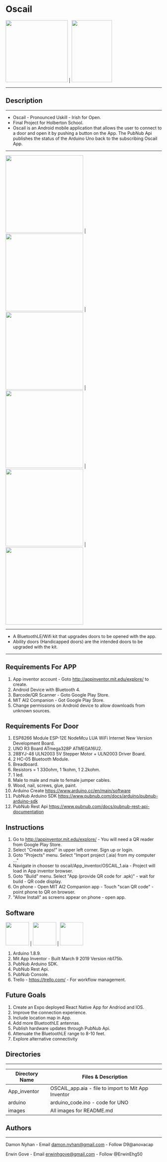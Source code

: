 # Oscail
<img src="https://github.com/anovacap/oscail/blob/master/images/Oscal.png" width="200" height="200"> | <img src="https://github.com/anovacap/oscail/blob/master/image/Screen%20Shot%202019-03-19%20at%208.17.20%20PM.png" width=130 height=200>

---
## Description
---
* Oscail - Pronounced Uskill - Irish for Open.
* Final Project for Holberton School.
* Oscail is an Android mobile application that allows the user to connect to a door and open it by  pushing a button on the App. The PubNub Api publishes the status of the Arduino Uno back to the subscribing Oscail App.
---
<img src="https://github.com/anovacap/oscail/blob/master/images/IMG_20190319_171913.jpg"  width="250" height="250"> | <img src="https://github.com/anovacap/oscail/blob/master/images/IMG_20190319_171942.jpg"  width="250" height="250"> | <img src="https://github.com/anovacap/oscail/blob/master/images/IMG_20190319_171951.jpg"  width="250" height="250"> | <img src="https://github.com/anovacap/oscail/blob/master/images/IMG_20190319_171954.jpg"  width="250" height="250"> | <img src="https://github.com/anovacap/oscail/blob/master/images/IMG_20190316_122857.jpg" width="250" height="250"> | <img src="https://github.com/anovacap/oscail/blob/master/images/IMG_20190319_193205.jpg" width="250" height="250">

---
* A BluetoothLE/Wifi kit that upgrades doors to be opened with the app.
* Ability doors (Handicapped doors) are the intended doors to be upgraded with the kit.
--- 
## Requirements For APP
1.  App inventor account - Goto http://appinventor.mit.edu/explore/ to create.
2.  Android Device with Bluetooth 4.
3.  Barcode/QR Scanner - Goto Google Play Store.
4.  MIT AI2 Companion - Got Google Play Store.
5.  Change permissions on Android device to allow downloads from unknown sources.
## Requirements For Door
1.  ESP8266 Module ESP-12E NodeMcu LUA WiFi Internet New Version Development Board.
2.  UNO R3 Board ATmega328P ATMEGA16U2.
3.  28BYJ-48 ULN2003 5V Stepper Motor + ULN2003 Driver Board.
4.  2 HC-05 Bluetooth Module.
5.  Breadboard.
6.  Resistors = 1 330ohm, 1 1kohm, 1 2.2kohm.
7.  1 led.
8.  Male to male and male to female jumper cables.
9.  Wood, nail, screws, glue, paint.
10. Arduino Create https://www.arduino.cc/en/main/software
11. PubNub Arduino SDK https://www.pubnub.com/docs/arduino/pubnub-arduino-sdk
12. PubNub Rest Api https://www.pubnub.com/docs/pubnub-rest-api-documentation
## Instructions
1.  Go to  http://appinventor.mit.edu/explore/ - You will need a QR reader from Google Play Store.
2.  Select "Create apps!" in upper left corner. Sign up or login.
3.  Goto "Projects" menu. Select "Import project (.aia) from my computer ..."
4.  Navigate in chooser to oscail/App_inventor/OSCAIL_1.aia - Project will load in App inventor browser.
5.  Goto "Build" menu. Select "App (provide QR code for .apk)" - wait for build - QR code display.
6.  On phone - Open MIT AI2 Companion app - Touch "scan QR code" - point phone to QR on browser.
7.  "Allow Install" as screens appear on phone - open app.
## Software
<img src="https://github.com/anovacap/oscail/blob/master/images/Arduino.png" width="75" height="75"> | <img src="https://github.com/anovacap/oscail/blob/master/images/Mit_App.png" width="75" height="75"> | <img src="https://github.com/anovacap/oscail/blob/master/images/pubnub-share.png" width="75" height="75">
1.  Arduino 1.8.9.
2.  Mit App Inventor - Built March 9 2019 Version nb175b.
3.  PubNub Arduino SDK.
4.  PubNub Rest Api.
5.  PubNub Console.
6.  Trello - https://trello.com/ - For workflow management.
## Future Goals
1.  Create an Expo deployed React Native App for Andriod and IOS.
2.  Improve the connection experience.
3.  Include location map in App.
4.  Add more BluetoothLE antennas.
5.  Publish hardware updates through PubNub Api.
6.  Attenuate the BluetoothLE range to 8-10 feet.
7.  Explore alternative connectivity
## Directories
---
Directory Name | Files & Description
---|---
App_inventor | OSCAIL_app.aia - file to import to Mit App Inventor | Oscail.png - app icon
arduino | arduino_code.ino - code for UNO | wifi_code.ino - code for ESP8266
images | All images for README.md
## Authors
---
Damon Nyhan - Email damon.nyhan@gmail.com - Follow  D9@anovacap

Erwin Gove - Email erwinhgove@gmail.com - Follow  @ErwinEhg50
